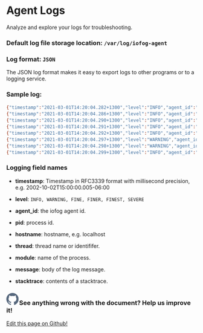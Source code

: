 # Agent Logs

Analyze and explore your logs for troubleshooting.

### Default log file storage location: `/var/log/iofog-agent`

### Log format: `JSON`

The JSON log format makes it easy to export logs to other programs or to a logging service.

### Sample log:

```bash
{"timestamp":"2021-03-01T14:20:04.282+1300","level":"INFO","agent_id":"","pid":2670,"hostname":"iofog-agent","thread":"main","module":"Supervisor","message":" Starting Process Manager"}
{"timestamp":"2021-03-01T14:20:04.286+1300","level":"INFO","agent_id":"","pid":2670,"hostname":"iofog-agent","thread":"main","module":"Supervisor","message":" Started Process Manager"}
{"timestamp":"2021-03-01T14:20:04.290+1300","level":"INFO","agent_id":"","pid":2670,"hostname":"iofog-agent","thread":"PMCT","module":"Process Manager","message":"WAITING FOR NEW TASK"}
{"timestamp":"2021-03-01T14:20:04.291+1300","level":"INFO","agent_id":"","pid":2670,"hostname":"iofog-agent","thread":"main","module":"Supervisor","message":" Starting ResourceManager"}
{"timestamp":"2021-03-01T14:20:04.292+1300","level":"INFO","agent_id":"","pid":2670,"hostname":"iofog-agent","thread":"main","module":"Supervisor","message":" Started ResourceManager"}
{"timestamp":"2021-03-01T14:20:04.297+1300","level":"WARNING","agent_id":"","pid":2670,"hostname":"iofog-agent","thread":"RMUD","module":"Field Agent","message":"Not provisioned"}
{"timestamp":"2021-03-01T14:20:04.298+1300","level":"WARNING","agent_id":"","pid":2670,"hostname":"iofog-agent","thread":"RMUD","module":"Field Agent","message":"Not provisioned"}
{"timestamp":"2021-03-01T14:20:04.299+1300","level":"INFO","agent_id":"","pid":2670,"hostname":"iofog-agent","thread":"main","module":"Supervisor","message":" Starting Tracker"}

```

### Logging field names

- **timestamp**: Timestamp in RFC3339 format with millisecond precision, e.g. 2002-10-02T15:00:00.005-06:00

- **level**: `INFO, WARNING, FINE, FINER, FINEST, SEVERE`

- **agent_id**: the iofog agent id.

- **pid**: process id.

- **hostname**: hostname, e.g. localhost

- **thread**: thread name or identififer.

- **module**: name of the process.

- **message**: body of the log message.

- **stacktrace**: contents of a stacktrace.

<aside class="notifications contribute">
  <h3><img src="/images/icos/ico-github.svg" alt=""/>See anything wrong with the document? Help us improve it!</h3>
  <a href="https://github.com/Datasance/docs.datasance.com/edit/main/docs/reference-agent/agent-logs.md"
    target="_blank">
    <p>Edit this page on Github!</p>
  </a>
</aside>
